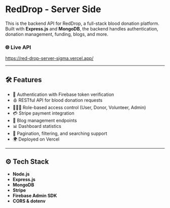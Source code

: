 
# RedDrop - Server Side

This is the backend API for RedDrop, a full-stack blood donation platform. Built with **Express.js** and **MongoDB**, the backend handles authentication, donation management, funding, blogs, and more.

### 🌐 Live API
https://red-drop-server-sigma.vercel.app/

---

## 🛠️ Features

- 🔐 Authentication with Firebase token verification
- 🩸 RESTful API for blood donation requests
- 🧑‍🤝‍🧑 Role-based access control (User, Donor, Volunteer, Admin)
- 💳 Stripe payment integration
- 📝 Blog management endpoints
- 📊 Dashboard statistics
- 🧾 Pagination, filtering, and searching support
- 🌍 Deployed on Vercel

---

## ⚙️ Tech Stack

- **Node.js**
- **Express.js**
- **MongoDB**
- **Stripe**
- **Firebase Admin SDK**
- **CORS & dotenv**

